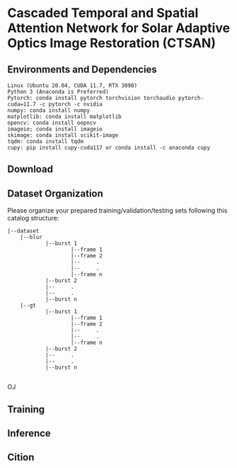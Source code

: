 # Cascaded Temporal and Spatial Attention Network for Solar Adaptive Optics Image Restoration (CTSAN)


## Environments and Dependencies
```
Linux (Ubuntu 20.04, CUDA 11.7, RTX 3090)
Python 3 (Anaconda is Preferred)
Pytorch: conda install pytorch torchvision torchaudio pytorch-cuda=11.7 -c pytorch -c nvidia
numpy: conda install numpy
matplotlib: conda install matplotlib
opencv: conda install oepncv
imageio; conda install imageio
skimage: conda install scikit-image
tqdm: conda install tqdm
cupy: pip install cupy-cuda117 or conda install -c anaconda cupy
```
## Download


## Dataset Organization
Please organize your prepared training/validation/testing sets following this catalog structure:
```
|--dataset
	|--blur
			|--burst 1
					|--frame 1
					|--frame 2
					|--		.
					|--		.
					|--frame n
			|--burst 2
			|--		.
			|--		.
			|--burst n
	|--gt
			|--burst 1
					|--frame 1
					|--frame 2
					|--		.
					|--		.
					|--frame n
			|--burst 2
			|--		.
			|--		.
			|--burst n
		

```

OJ

## Training

## Inference

## Cition
